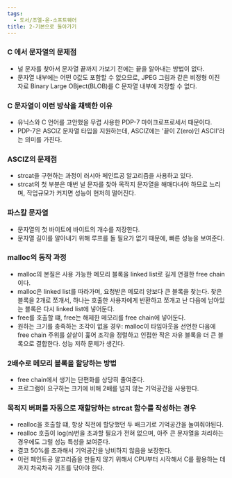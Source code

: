 ```yaml
---
tags:
  - 도서/조엘-온-소프트웨어
title: 2-기본으로 돌아가기
---
```




### C 에서 문자열의 문제점

- 널 문자를 찾아서 문자열 끝까지 가보기 전에는 끝을 알아내는 방법이 없다.
- 문자열 내부에는 어떤 0값도 포함할 수 없으므로, JPEG 그림과 같은 비정형 이진 자료 Binary Large OBject(BLOB)를 C 문자열 내부에 저장할 수 없다.

### C 문자열이 이런 방삭을 채택한 이유

- 유닉스와 C 언어를 고안했을 무렵 사용한 PDP-7 마이크로프로세서 때문이다.
- PDP-7은 ASCIZ 문자열 타입을 지원하는데, ASCIZ에는 '끝이 Z(ero)인 ASCII'라는 의미를 가진다. 

### ASCIZ의 문제점

- strcat을 구현하는 과정이 러시아 페인트공 알고리즘을 사용하고 있다.
- strcat의 첫 부분은 매번 널 문자를 찾아 목적지 문자열을 해매다녀야 하므로 느리며, 작업규모가 커지면 성능이 현저히 떨어진다.

### 파스칼 문자열

- 문자열의 첫 바이트에 바이트의 개수를 저장한다.
- 문자열 길이를 알아내기 위해 루프를 돌 필요가 없기 때문에, 빠른 성능을 보여준다.

### malloc의 동작 과정

- malloc의 본질은 사용 가능한 메모리 블록을 linked list로 길게 연결한 free chain이다.
- malloc은 linked list를 따라가며, 요청받은 메모리 양보다 큰 블록을 찾는다. 찾은 블록을 2개로 쪼개서, 하나는 호출한 사용자에게 반환하고 쪼개고 난 다음에 남아있는 블록은 다시 linked list에 넣어둔다.
- free를 호출할 떄, free는 해제한 메모리를 free chain에 넣어둔다.
- 원하는 크기를 충족하는 조각이 없을 경우: malloc이 타임아웃을 선언한 다음에 free chain 주위를 샅샅이 훑어 조각을 정렬하고 인접한 작은 자유 블록을 더 큰 블록으로 결합한다. 성능 저하 문제가 생긴다.

### 2배수로 메모리 블록을 할당하는 방법

- free chain에서 생기는 단편화를 상당히 줄여준다.
- 프로그램이 요구하는 크기에 비해 2배를 넘지 않는 기억공간을 사용한다.

### 목적지 버퍼를 자동으로 재할당하는 strcat 함수를 작성하는 경우

- realloc을 호출할 떄, 항상 직전에 할당했던 두 배크기로 기억공간을 눌여줘야된다.
- realloc 호출이 log(n)번을 초과할 필요가 전혀 없으며, 아주 큰 문자열을 처리하는 경우에도 그럴 성능 특성을 보여준다.
- 결코 50%를 초과해서 기억공간을 낭비하지 않음을 보장한다.
- 이런 페인트공 알고리즘을 만들지 않기 위해서 CPU부터 시작해서 C를 활용하는 데까지 차곡차곡 기초를 닦아야 한다. 
